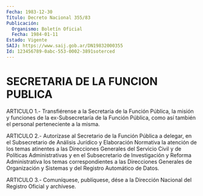 ```yaml
---
Fecha: 1983-12-30
Título: Decreto Nacional 355/83
Publicación:
  Organismo: Boletín Oficial
  Fecha: 1984-01-11
Estado: Vigente
SAIJ: https://www.saij.gob.ar/DN19832000355
Id: 123456789-0abc-553-0002-3891soterced
---
```

# SECRETARIA DE LA FUNCION PUBLICA

<a id="1"></a>
ARTICULO  1.-  Transfiérense a la Secretaría de la Función Pública, la  misión  y  funciones  de  la  ex-Subsecretaría  de  la  Función Pública, como así  también  el  personal  perteneciente a la misma.

<a id="2"></a>
ARTICULO  2.-  Autorízase  al  Secretario  de  la Función Pública a delegar,  en  el Subsecretario de Análisis Jurídico  y  Elaboración Normativa la atención  de  los  temas  atinentes  a las Direcciones Generales  del Servicio Civil y de Políticas Administrativas  y  en el Subsecretario  de  Investigación  y  Reforma  Administrativa los temas correspondientes a las Direcciones Generales  de Organización y Sistemas y del Registro Automático de Datos.

<a id="3"></a>
ARTICULO  3.- Comuníquese, publíquese, dése a la Dirección Nacional del Registro Oficial y archívese.